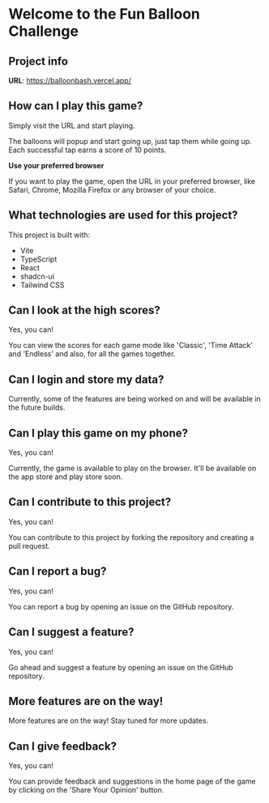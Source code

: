 # Welcome to the Fun Balloon Challenge

## Project info

**URL**: https://balloonbash.vercel.app/

## How can I play this game?

Simply visit the URL and start playing.

The balloons will popup and start going up, just tap them while going up. Each successful tap earns a score of 10 points.

**Use your preferred browser**

If you want to play the game, open the URL in your preferred browser, like Safari, Chrome, Mozilla Firefox or any browser of your choice.

## What technologies are used for this project?

This project is built with:

- Vite
- TypeScript
- React
- shadcn-ui
- Tailwind CSS

## Can I look at the high scores?

Yes, you can!

You can view the scores for each game mode like 'Classic', 'Time Attack' and 'Endless' and also, for all the games together.

## Can I login and store my data?

Currently, some of the features are being worked on and will be available in the future builds.

## Can I play this game on my phone?

Yes, you can!

Currently, the game is available to play on the browser. It'll be available on the app store and play store soon.

## Can I contribute to this project?

Yes, you can!

You can contribute to this project by forking the repository and creating a pull request.

## Can I report a bug?

Yes, you can!

You can report a bug by opening an issue on the GitHub repository.

## Can I suggest a feature?

Yes, you can!

Go ahead and suggest a feature by opening an issue on the GitHub repository.

## More features are on the way!

More features are on the way! Stay tuned for more updates.

## Can I give feedback?

Yes, you can!

You can provide feedback and suggestions in the home page of the game by clicking on the 'Share Your Opinion' button. 
